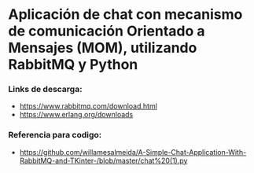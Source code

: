 # Aplicación de chat con mecanismo de comunicación Orientado a Mensajes (MOM), utilizando RabbitMQ y Python

### Links de descarga: 
- https://www.rabbitmq.com/download.html
- https://www.erlang.org/downloads

### Referencia para codigo: 
- https://github.com/willamesalmeida/A-Simple-Chat-Application-With-RabbitMQ-and-TKinter-/blob/master/chat%20(1).py
